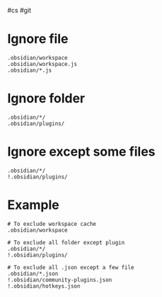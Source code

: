 #cs #git

# Ignore file
```gitignore
.obsidian/workspace
.obsidian/workspace.js
.obsidian/*.js
```

# Ignore folder
```gitignore
.obsidian/*/
.obsidian/plugins/
```

# Ignore except some files
```gitignore
.obsidian/*/
!.obsidian/plugins/
```

# Example
```gitignore
# To exclude workspace cache
.obsidian/workspace

# To exclude all folder except plugin
.obsidian/*/
!.obsidian/plugins/

# To exclude all .json except a few file
.obsidian/*.json
!.obsidian/community-plugins.json
!.obsidian/hotkeys.json
```
